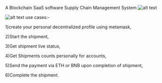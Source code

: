 A Blockchain SaaS software Supply Chain Management System 
![alt text](https://www.daulathussain.com/wp-content/uploads/2023/09/tracking.png)  

![alt text](https://imgtr.ee/images/2023/09/20/2f3b6f7f2ee278f99f9d4d0f020602f1.png)
use cases:-  

1)create your personal decentralized profile using metamask,

2)Start the shipment,  

3)Get shipment live status,  

4)Get Shipments counts personally for accounts,  

5)Send the payment via ETH or BNB upon completion of shipment,  

6)Complete the shipment.  


